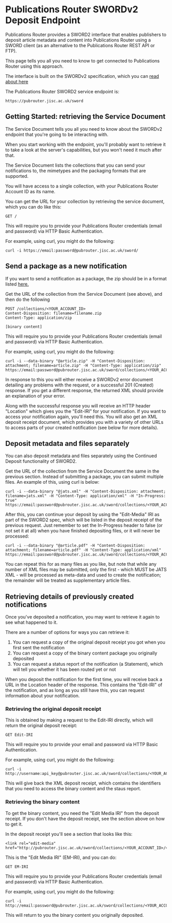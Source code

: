 # Publications Router SWORDv2 Deposit Endpoint

Publications Router provides a SWORD2 interface that enables publishers to deposit article metadata and content into Publications Router using a SWORD client (as an alternative to the Publications Router REST API or FTP).

This page tells you all you need to know to get connected to Publications Router using this approach.

The interface is built on the SWORDv2 specification, which you can [read about here](http://swordapp.github.io/SWORDv2-Profile/SWORDProfile.html)

The Publications Router SWORD2 service endpoint is:

    https://pubrouter.jisc.ac.uk/sword
    

## Getting Started: retrieving the Service Document

The Service Document tells you all you need to know about the SWORDv2 endpoint that you're going to be interacting with.

When you start working with the endpoint, you'll probably want to retrieve it to take a look at the server's capabilities,
but you won't need it much after that.

The Service Document lists the collections that you can send your notifications to, the mimetypes and the packaging formats
that are supported.

You will have access to a single collection, with your Publications Router Account ID as its name.

You can get the URL for your collection by retrieving the service document, which you can do like this:

    GET /

This will require you to provide your Publications Router credentials (email and password) via HTTP Basic Authentication.

For example, using curl, you might do the following:

    curl -i https://email:password@pubrouter.jisc.ac.uk/sword/

## Send a package as a new notification

If you want to send a notification as a package, the zip should be in a format listed [here.](../api/Packaging.md#a-guide-to-the-formats)

Get the URL of the collection from the Service Document (see above), and then do the following

    POST /collections/<YOUR_ACCOUNT_ID>
    Content-Disposition: filename=filename.zip
    Content-Type: application/zip
    
    [binary content]

This will require you to provide your Publications Router credentials (email and password) via HTTP Basic Authentication.

For example, using curl, you might do the following:

    curl -i --data-binary "@article.zip" -H "Content-Disposition: attachment; filename=article.zip" -H "Content-Type: application/zip" https://email:password@pubrouter.jisc.ac.uk/sword/collections/<YOUR_ACCOUNT_ID>

In response to this you will either receive a SWORDv2 error document detailing any problems with the request, or a
successful 201 (Created) response.  If you get a different response, the returned XML should provide an explanation of your error.

Along with the successful response you will receive an HTTP header "Location" which gives you the "Edit-IRI" for your
notification.  If you want to access your notification again, you'll need this.  You will also get an XML deposit receipt
document, which provides you with a variety of other URLs to access parts of your created notification (see below for more
details).

## Deposit metadata and files separately

You can also deposit metadata and files separately using the Continued Deposit functionality of SWORD2.

Get the URL of the collection from the Service Document the same in the previous section. Instead of submitting a package, you can submit multiple files. An example of this, using curl is below:

    curl -i --data-binary "@jats.xml" -H "Content-Disposition: attachment; filename=jats.xml" -H "Content-Type: application/xml" -H "In-Progress: true" https://email:password@pubrouter.jisc.ac.uk/sword/collections/<YOUR_ACCOUNT_ID>

After this, you can continue your deposit by using the "Edit-Media" IRI as part of the SWORD2 spec, which will be listed in the deposit receipt of the previous request. Just remember to set the In-Progress header to false (or not set it at all) when you have finished depositing files, or it will never be processed:

    curl -i --data-binary "@article.pdf" -H "Content-Disposition: attachment; filename=article.pdf" -H "Content-Type: application/xml" https://email:password@pubrouter.jisc.ac.uk/sword/collections/<YOUR_ACCOUNT_ID>/<YOUR_NOTIFICATION_ID>/media

You can repeat this for as many files as you like, but note that while any number of XML files may be submitted, only the first - which MUST be JATS XML - will be processed as meta-data and used to create the notification; the remainder will be treated as supplementary article files.

## Retrieving details of previously created notifications

Once you've deposited a notification, you may want to retrieve it again to see what happened to it.

There are a number of options for ways you can retrieve it:

1. You can request a copy of the original deposit receipt you got when you first sent the notification
2. You can request a copy of the binary content package you originally deposited
3. You can request a status report of the notification (a Statement), which will tell you whether it has been routed yet or not

When you deposit the notification for the first time, you will receive back a URL in the Location header of the response.
This contains the "Edit-IRI" of the notification, and as long as you still have this, you can request information about
your notification.

### Retrieving the original deposit receipt

This is obtained by making a request to the Edit-IRI directly, which will return the original deposit receipt:

    GET Edit-IRI
    
This will require you to provide your email and password via HTTP Basic Authentication.

For example, using curl, you might do the following:

    curl -i http://username:api_key@pubrouter.jisc.ac.uk/sword/collections/<YOUR_ACCOUNT_ID>/<YOUR_NOTIFICATION_ID>

This will give back the XML deposit receipt, which contains the identifiers that you need to access the binary
content and the staus report.

### Retrieving the binary content

To get the binary content, you need the "Edit Media IRI" from the deposit receipt.  If you don't have the deposit
receipt, see the section above on how to get it.

In the deposit receipt you'll see a section that looks like this:

    <link rel="edit-media" href="http://pubrouter.jisc.ac.uk/sword/collections/<YOUR_ACCOUNT_ID>/<YOUR_NOTIFICATION_ID>/media"/>

This is the "Edit Media IRI" (EM-IRI), and you can do:

    GET EM-IRI
    
This will require you to provide your Publications Router credentials (email and password) via HTTP Basic Authentication.

For example, using curl, you might do the following:

    curl -i http://email:password@pubrouter.jisc.ac.uk/sword/collections/<YOUR_ACCOUNT_ID>/<YOUR_NOTIFICATION_ID>/media

This will return to you the binary content you originally deposited.
